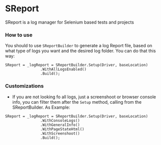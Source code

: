 # SReport
SReport is a log manager for Selenium based tests and projects

### How to use

You should to use `SReportBuilder` to generate a log Report file, based on what type of logs you want and the desired log folder. You can do that this way:

```
SReport = _logReport = SReportBuilder.Setup(Driver, baseLocation)
                .WithAllLogsEnabled()
                .Build();
```

### Customizations

* If you are not looking fo all logs, just a screenshoot or browser console info, you can filter them after the `Setup` method, calling from the SReportBuilder. As Example:

```
SReport = _logReport = SReportBuilder.Setup(Driver, baseLocation)
                .WithConsoleLogs()
                .WithGeneralInfo()
                .WithPageStateHtml()
                .WithScreenshoot()
                .Build();
```
